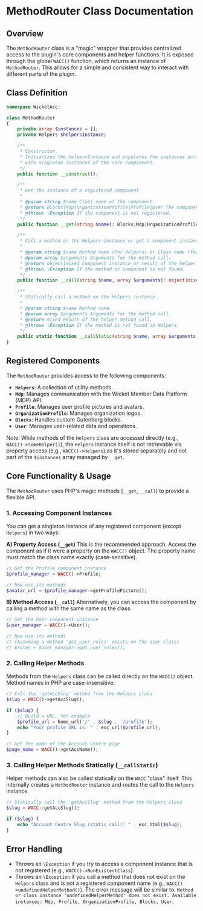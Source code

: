 # MethodRouter Class Documentation

## Overview
The `MethodRouter` class is a "magic" wrapper that provides centralized access to the plugin's core components and helper functions. It is exposed through the global `WACC()` function, which returns an instance of `MethodRouter`. This allows for a simple and consistent way to interact with different parts of the plugin.

## Class Definition
```php
namespace WicketAcc;

class MethodRouter
{
    private array $instances = [];
    private Helpers $helpersInstance;

    /**
     * Constructor.
     * Initializes the helpersInstance and populates the instances array
     * with singleton instances of the core components.
     */
    public function __construct();

    /**
     * Get the instance of a registered component.
     *
     * @param string $name Class name of the component.
     * @return Blocks|Mdp|OrganizationProfile|Profile|User The component instance.
     * @throws \Exception If the component is not registered.
     */
    public function __get(string $name): Blocks|Mdp|OrganizationProfile|Profile|User;

    /**
     * Call a method on the Helpers instance or get a component instance.
     *
     * @param string $name Method name (for Helpers) or Class name (for component).
     * @param array $arguments Arguments for the method call.
     * @return object|mixed Component instance or result of the helper method call.
     * @throws \Exception If the method or component is not found.
     */
    public function __call(string $name, array $arguments): object|mixed;

    /**
     * Statically call a method on the Helpers instance.
     *
     * @param string $name Method name.
     * @param array $arguments Arguments for the method call.
     * @return mixed Result of the helper method call.
     * @throws \Exception If the method is not found on Helpers.
     */
    public static function __callStatic(string $name, array $arguments): mixed;
}
```

## Registered Components
The `MethodRouter` provides access to the following components:

- **`Helpers`**: A collection of utility methods.
- **`Mdp`**: Manages communication with the Wicket Member Data Platform (MDP) API.
- **`Profile`**: Manages user profile pictures and avatars.
- **`OrganizationProfile`**: Manages organization logos.
- **`Blocks`**: Handles custom Gutenberg blocks.
- **`User`**: Manages user-related data and operations.

Note: While methods of the `Helpers` class are accessed directly (e.g., `WACC()->someHelper()`), the `Helpers` instance itself is not retrievable via property access (e.g., `WACC()->Helpers`) as it's stored separately and not part of the `$instances` array managed by `__get`.

## Core Functionality & Usage
The `MethodRouter` uses PHP's magic methods (`__get`, `__call`) to provide a flexible API.

### 1. Accessing Component Instances
You can get a singleton instance of any registered component (except `Helpers`) in two ways:

**A) Property Access (`__get`)**
This is the recommended approach. Access the component as if it were a property on the `WACC()` object. The property name must match the class name exactly (case-sensitive).

```php
// Get the Profile component instance
$profile_manager = WACC()->Profile;

// Now use its methods
$avatar_url = $profile_manager->getProfilePicture();
```

**B) Method Access (`__call`)**
Alternatively, you can access the component by calling a method with the same name as the class.

```php
// Get the User component instance
$user_manager = WACC()->User();

// Now use its methods
// (Assuming a method 'get_user_roles' exists on the User class)
// $roles = $user_manager->get_user_roles();
```

### 2. Calling Helper Methods
Methods from the `Helpers` class can be called directly on the `WACC()` object. Method names in PHP are case-insensitive.

```php
// Call the 'getAccSlug' method from the Helpers class
$slug = WACC()->getAccSlug();

if ($slug) {
    // Build a URL, for example
    $profile_url = home_url('/' . $slug . '/profile');
    echo "Your profile URL is: " . esc_url($profile_url);
}

// Get the name of the Account Centre page
$page_name = WACC()->getAccName();
```

### 3. Calling Helper Methods Statically (`__callStatic`)
Helper methods can also be called statically on the `WACC` "class" itself. This internally creates a `MethodRouter` instance and routes the call to the `Helpers` instance.

```php
// Statically call the 'getAccSlug' method from the Helpers class
$slug = WACC::getAccSlug();

if ($slug) {
    echo "Account Centre Slug (static call): " . esc_html($slug);
}
```

## Error Handling
- Throws an `\Exception` if you try to access a component instance that is not registered (e.g., `WACC()->NonExistentClass`).
- Throws an `\Exception` if you call a method that does not exist on the `Helpers` class and is not a registered component name (e.g., `WACC()->undefinedHelperMethod()`). The error message will be similar to: `Method or class instance 'undefinedHelperMethod' does not exist. Available instances: Mdp, Profile, OrganizationProfile, Blocks, User`.
